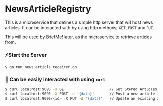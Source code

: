 # NewsArticleRegistry

This is a microservice that defines a simple http server that will host news articles. 
It can be interacted with by using http methods; `GET`, `POST` and `PUT`.

This will be used by BriefMe! later, as the microservice to retrieve articles from.

### ⚡️Start the Server

```bash
$ go run news_article_receiver.go
```

### 🎯 Can be easily interacted with using `curl`

```bash
$ curl localhost:9090 -X GET                    // Get Stored Articles
$ curl localhost:9090 -X POST -d '{data}'       // Post a new article
$ curl localhost:9090/<id> -X PUT -d '{data}'   // Update an existing article
```
